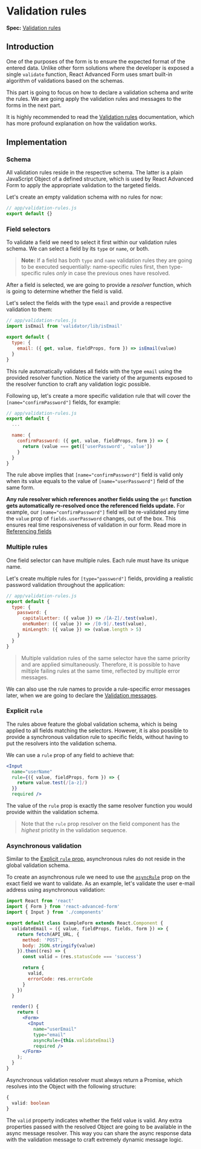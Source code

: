 # Validation rules

**Spec:** [Validation rules]()

## Introduction

One of the purposes of the form is to ensure the expected format of the entered data. Unlike other form solutions where the developer is exposed a single `validate` function, React Advanced Form uses smart built-in algorithm of validations based on the schemas.

This part is going to focus on how to declare a validation schema and write the rules. We are going apply the validation rules and messages to the forms in the next part.

It is highly recommended to read the [Validation rules]() documentation, which has more profound explanation on how the validation works.

## Implementation

### Schema

All validation rules reside in the respective schema. The latter is a plain JavaScript Object of a defined structure, which is used by React Advanced Form to apply the appropriate validation to the targeted fields.

Let's create an empty validation schema with no rules for now:

```javascript
// app/validation-rules.js
export default {}
```

### Field selectors

To validate a field we need to select it first within our validation rules schema. We can select a field by its `type` or `name`, or both.

> **Note:** If a field has both `type` and `name` validation rules they are going to be executed sequentially: name-specific rules first, then type-specific rules _only_ in case the previous ones have resolved.

After a field is selected, we are going to provide a _resolver_ function, which is going to determine whether the field is valid.

Let's select the fields with the type `email` and provide a respective validation to them:

```jsx
// app/validation-rules.js
import isEmail from 'validator/lib/isEmail'

export default {
  type: {
    email: ({ get, value, fieldProps, form }) => isEmail(value)
  }
}
```

This rule automatically validates all fields with the type `email` using the provided resolver function. Notice the variety of the arguments exposed to the resolver function to craft any validation logic possible.

Following up, let's create a more specific validation rule that will cover the `[name="confirmPassword"]` fields, for example:

```javascript
// app/validation-rules.js
export default {
  ...

  name: {
    confirmPassword: ({ get, value, fieldProps, form }) => {
      return (value === get(['userPassword', 'value'])
    }
  }
}
```

The rule above implies that `[name="confirmPassword"]` field is valid only when its value equals to the value of `[name="userPassword"]` field of the same form.

**Any rule resolver which references another fields using the** `get` **function gets automatically re-resolved once the referenced fields update.** For example, our `[name="confirmPassword"]` field will be re-validated any time the `value` prop of `fields.userPassword` changes, out of the box. This ensures real time responsiveness of validation in our form. Read more in [Referencing fields]()

### Multiple rules

One field selector can have multiple rules. Each rule must have its unique name.

Let's create multiple rules for `[type="password"]` fields, providing a realistic password validation throughout the application:

```javascript
// app/validation-rules.js
export default {
  type: {
    password: {
      capitalLetter: ({ value }) => /[A-Z]/.test(value),
      oneNumber: ({ value }) => /[0-9]/.test(value),
      minLength: ({ value }) => (value.length > 5)
    }
  }
}
```

> Multiple validation rules of the same selector have the same priority and are applied simultaneously. Therefore, it is possible to have miltiple failing rules at the same time, reflected by multiple error messages.

We can also use the rule names to provide a rule-specific error messages later, when we are going to declare the [Validation messages](validation-messages.md).

### Explicit `rule`

The rules above feature the global validation schema, which is being applied to all fields matching the selectors. However, it is also possible to provide a synchronous validation rule to specific fields, without having to put the resolvers into the validation schema.

We can use a `rule` prop of any field to achieve that:

```jsx
<Input
  name="userName"
  rule={({ value, fieldProps, form }) => {
    return value.test(/[a-z]/)
  }}
  required />
```

The value of the `rule` prop is exactly the same resolver function you would provide within the validation schema.

> Note that the `rule` prop resolver on the field component has the _highest_ priotity in the validation sequence.

### Asynchronous validation

Similar to the [Explicit `rule` prop](validation-rules.md#explicit-rule), asynchronous rules do not reside in the global validation schema.

To create an asynchronous rule we need to use the [`asyncRule`](../components/field/props/asyncrule.md) prop on the exact field we want to validate. As an example, let's validate the user e-mail address using asynchronous validation:

```jsx
import React from 'react'
import { Form } from 'react-advanced-form'
import { Input } from './components'

export default class ExampleForm extends React.Component {
  validateEmail = ({ value, fieldProps, fields, form }) => {
    return fetch(API_URL, {
      method: 'POST',
      body: JSON.stringify(value)
    }).then((res) => {
      const valid = (res.statusCode === 'success')

      return {
        valid,
        errorCode: res.errorCode
      }
    })
  }

  render() {
    return (
      <Form>
        <Input
          name="userEmail"
          type="email"
          asyncRule={this.validateEmail}
          required />
      </Form>
    );
  }
}
```

Asynchronous validation resolver must always return a Promise, which resolves into the Object with the following structure:

```typescript
{
  valid: boolean
}
```

The `valid` property indicates whether the field value is valid. Any extra properties passed with the resolved Object are going to be available in the async message resolver. This way you can share the async response data with the validation message to craft extremely dynamic message logic.

